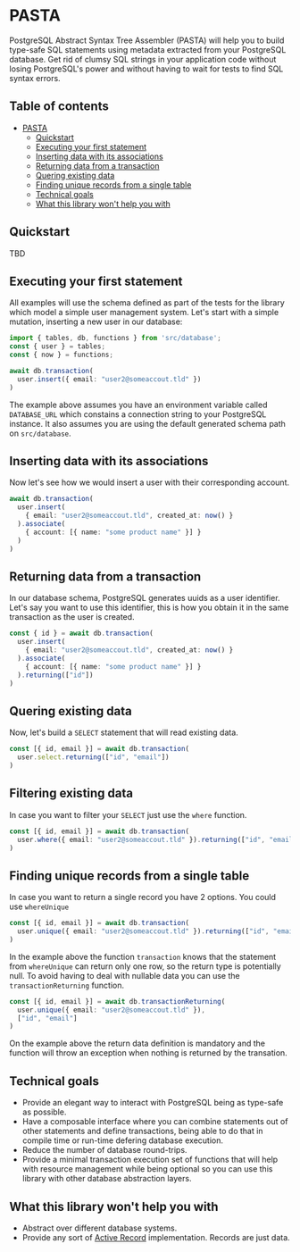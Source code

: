 # PASTA

PostgreSQL Abstract Syntax Tree Assembler (PASTA) will help you to build type-safe SQL statements using metadata extracted from your PostgreSQL database. Get rid of clumsy SQL strings in your application code without losing PostgreSQL's power and without having to wait for tests to find SQL syntax errors.

## Table of contents
- [PASTA](#pasta)
  - [Quickstart](#quickstart)
  - [Executing your first statement](#executing-your-first-statement)
  - [Inserting data with its associations](#inserting-data-with-its-associations)
  - [Returning data from a transaction](#returning-data-from-a-transaction)
  - [Quering existing data](#quering-existing-data)
  - [Finding unique records from a single table](#finding-unique-records-from-a-single-table)
  - [Technical goals](#technical-goals)
  - [What this library won't help you with](#what-this-library-wont-help-you-with)

## Quickstart

TBD

## Executing your first statement

All examples will use the schema defined as part of the tests for the library which model a simple user management system.
Let's start with a simple mutation, inserting a new user in our database:

```ts
import { tables, db, functions } from 'src/database';
const { user } = tables;
const { now } = functions;

await db.transaction(
  user.insert({ email: "user2@someaccout.tld" })
)
```

The example above assumes you have an environment variable called `DATABASE_URL` which constains a connection string to your PostgreSQL instance. It also assumes you are using the default generated schema path on `src/database`.

## Inserting data with its associations

Now let's see how we would insert a user with their corresponding account.

```ts
await db.transaction(
  user.insert(
    { email: "user2@someaccout.tld", created_at: now() }
  ).associate(
    { account: [{ name: "some product name" }] }
  )
)
```

## Returning data from a transaction

In our database schema, PostgreSQL generates uuids as a user identifier.
Let's say you want to use this identifier, this is how you obtain it in the same transaction as the user is created.

```ts
const { id } = await db.transaction(
  user.insert(
    { email: "user2@someaccout.tld", created_at: now() }
  ).associate(
    { account: [{ name: "some product name" }] }
  ).returning(["id"])
)
```

## Quering existing data

Now, let's build a `SELECT` statement that will read existing data.

```ts
const [{ id, email }] = await db.transaction(
  user.select.returning(["id", "email"])
)
```

## Filtering existing data

In case you want to filter your `SELECT` just use the `where` function.

```ts
const [{ id, email }] = await db.transaction(
  user.where({ email: "user2@someaccout.tld" }).returning(["id", "email"])
)
```

## Finding unique records from a single table

In case you want to return a single record you have 2 options. You could use `whereUnique`

```ts
const [{ id, email }] = await db.transaction(
  user.unique({ email: "user2@someaccout.tld" }).returning(["id", "email"])
)
```

In the example above the function `transaction` knows that the statement from `whereUnique` can return only one row, so the return type is potentially null. To avoid having to deal with nullable data you can use the `transactionReturning` function.

```ts
const [{ id, email }] = await db.transactionReturning(
  user.unique({ email: "user2@someaccout.tld" }),
  ["id", "email"]
)
```

On the example above the return data definition is mandatory and the function will throw an exception when nothing is returned by the transation.

## Technical goals

* Provide an elegant way to interact with PostgreSQL being as type-safe as possible.
* Have a composable interface where you can combine statements out of other statements and define transactions, being able to do that in compile time or run-time defering database execution.
* Reduce the number of database round-trips.
* Provide a minimal transaction execution set of functions that will help with resource management while being optional so you can use this library with other database abstraction layers.

## What this library won't help you with

* Abstract over different database systems.
* Provide any sort of [Active Record](https://en.wikipedia.org/wiki/Active_record_pattern) implementation. Records are just data.